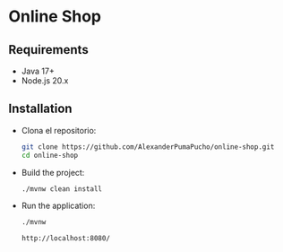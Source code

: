 # Online Shop



## Requirements

- Java 17+
- Node.js 20.x

## Installation

- Clona el repositorio:

   ```bash
   git clone https://github.com/AlexanderPumaPucho/online-shop.git
   cd online-shop
   ```

- Build the project:

   ```bash
   ./mvnw clean install
   ```

- Run the application:

   ```bash
   ./mvnw
   ```

  ```bash
  http://localhost:8080/
  ```
